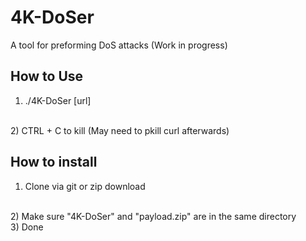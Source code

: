 # 4K-DoSer
A tool for preforming DoS attacks (Work in progress)

## How to Use
1) ./4K-DoSer [url]
<br>
2) CTRL + C to kill (May need to pkill curl afterwards)

## How to install
1) Clone via git or zip download
<br>
2) Make sure "4K-DoSer" and "payload.zip" are in the same directory
<br>
3) Done
